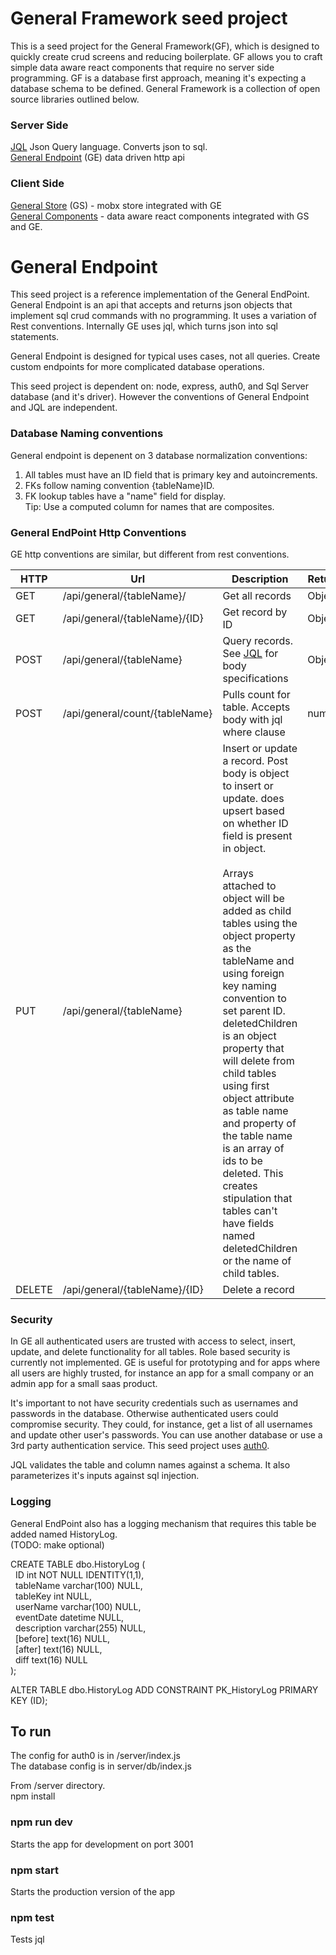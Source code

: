 # General Framework seed project
This is a seed project for the General Framework(GF), which is designed to  quickly create crud screens and reducing boilerplate. GF allows you to craft simple data aware react components that require no server side programming.  GF is a database first approach, meaning it's expecting a database schema to be defined. General Framework is a collection of open source libraries outlined below.  

### Server Side
[JQL](https://github.com/andrewt3000/jql#jql) Json Query language. Converts json to sql.   
[General Endpoint](https://github.com/andrewt3000/generalEndPoint#general-endpoint-seed-project) (GE) data driven http api  

### Client Side
[General Store](https://github.com/andrewt3000/generalStore) (GS) - mobx store integrated with GE  
[General Components](https://github.com/andrewt3000/generalComponents#general-components) - data aware react components integrated with GS and GE.

# General Endpoint
This seed project is a reference implementation of the General EndPoint. General Endpoint is an api that accepts and returns json objects that implement sql crud commands with no programming. It uses a variation of Rest conventions. Internally GE uses jql, which turns json into sql statements. 

General Endpoint is designed for typical uses cases, not all queries. Create custom endpoints for more complicated database operations.  

This seed project is dependent on: node, express, auth0, and Sql Server database (and it's driver). However the conventions of General Endpoint and JQL are independent.

### Database Naming conventions
General endpoint is depenent on 3 database normalization conventions:  
1. All tables must have an ID field that is primary key and autoincrements.  
2. FKs follow naming convention {tableName}ID.  
3. FK lookup tables have a "name" field for display.  
Tip: Use a computed column for names that are composites.   


### General EndPoint Http Conventions
GE http conventions are similar, but different from rest conventions.

| HTTP | Url | Description | Returns
| --- | --- | --- | --- |
GET | /api/general/{tableName}/ | Get all records | Object[]
GET | /api/general/{tableName}/{ID} | Get record by ID | Object
POST | /api/general/{tableName} | Query records. See [JQL](https://github.com/andrewt3000/jql/blob/master/README.md#jql-1)  for body specifications | Object[]
POST | /api/general/count/{tableName} | Pulls count for table. Accepts body with jql where clause | number
PUT | /api/general/{tableName} | Insert or update a record. Post body is object to insert or update. does upsert based on whether ID field is present in object. <br><br>Arrays attached to object will be added as child tables using the object property as the tableName and using foreign key naming convention to set parent ID. deletedChildren is an object property that will delete from child tables using first object attribute as table name and property of the table name is an array of ids to be deleted. This creates stipulation that tables can't have fields named deletedChildren or the name of child tables. |
DELETE | /api/general/{tableName}/{ID} | Delete a record |

### Security
In GE all authenticated users are trusted with access to select, insert, update, and delete functionality for all tables. Role based security is currently not implemented. GE is useful for prototyping and for apps where all users are highly trusted, for instance an app for a small company or an admin app for a small saas product. 

It's important to not have security credentials such as usernames and passwords in the database. Otherwise authenticated users could compromise security. They could, for instance, get a list of all usernames and update other user's passwords. You can use another database or use a 3rd party authentication service. This seed project uses [auth0](https://auth0.com/). 

JQL validates the table and column names against a schema. It also parameterizes it's inputs against sql injection. 


### Logging
General EndPoint also has a logging mechanism that requires this table be added named HistoryLog.  
(TODO: make optional)  

CREATE TABLE dbo.HistoryLog (  
&nbsp;	ID int NOT NULL IDENTITY(1,1),  
&nbsp;	tableName varchar(100) NULL,  
&nbsp;	tableKey int NULL,  
&nbsp;	userName varchar(100) NULL,  
&nbsp;	eventDate datetime NULL,  
&nbsp;	description varchar(255) NULL,  
&nbsp;	[before] text(16) NULL,  
&nbsp;	[after] text(16) NULL,  
&nbsp;	diff text(16) NULL  
);  
  
ALTER TABLE dbo.HistoryLog ADD CONSTRAINT PK_HistoryLog PRIMARY KEY (ID);  

## To run

The config for auth0 is in /server/index.js  
The database config is in server/db/index.js  

From /server directory.  
npm install  

### npm run dev  
Starts the app for development on port 3001  

### npm start 
Starts the production version of the app  

### npm test
Tests jql

